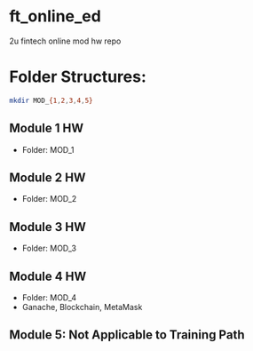 # ft_online_ed
2u fintech online mod hw repo

# Folder Structures:
```bash
mkdir MOD_{1,2,3,4,5}
```

## Module 1 HW
- Folder: MOD_1

## Module 2 HW
- Folder: MOD_2

## Module 3 HW
- Folder: MOD_3

## Module 4 HW 
- Folder: MOD_4
- Ganache, Blockchain, MetaMask

## Module 5: Not Applicable to Training Path
